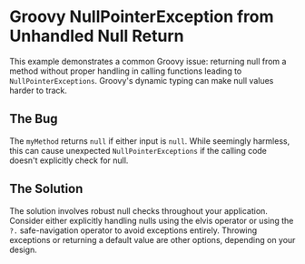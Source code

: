 # Groovy NullPointerException from Unhandled Null Return

This example demonstrates a common Groovy issue: returning null from a method without proper handling in calling functions leading to `NullPointerExceptions`.  Groovy's dynamic typing can make null values harder to track.

## The Bug

The `myMethod` returns `null` if either input is `null`. While seemingly harmless, this can cause unexpected `NullPointerExceptions` if the calling code doesn't explicitly check for null.

## The Solution

The solution involves robust null checks throughout your application. Consider either explicitly handling nulls using the elvis operator or  using the `?.` safe-navigation operator to avoid exceptions entirely.  Throwing exceptions or returning a default value are other options, depending on your design.